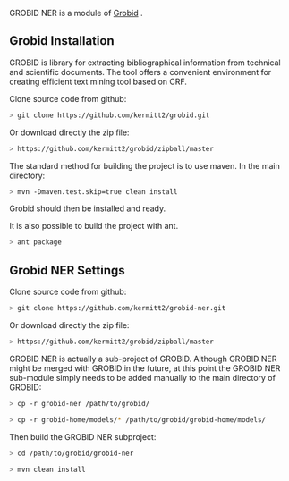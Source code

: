 GROBID NER is a module of [Grobid](https://github.com/kermitt2/grobid) . 

## Grobid Installation

GROBID is library for extracting bibliographical information from technical and scientific documents. 
The tool offers a convenient environment for creating efficient text mining tool based on CRF.

Clone source code from github:

```bash
> git clone https://github.com/kermitt2/grobid.git
```

Or download directly the zip file:

```bash
> https://github.com/kermitt2/grobid/zipball/master
```

<!--- ## [Build the project](https://github.com/kermitt2/grobid/wiki/Build-the-project) -->

The standard method for building the project is to use maven. In the main directory:

```bash
> mvn -Dmaven.test.skip=true clean install
```

Grobid should then be installed and ready.

It is also possible to build the project with ant.

```bash
> ant package
```

## Grobid NER Settings

Clone source code from github:

```bash
> git clone https://github.com/kermitt2/grobid-ner.git
```

Or download directly the zip file:

```bash
> https://github.com/kermitt2/grobid/zipball/master
```

GROBID NER is actually a sub-project of GROBID. 
Although GROBID NER might be merged with GROBID in the future, at this point the GROBID NER sub-module simply needs to be added manually to the main directory of GROBID: 

```bash
> cp -r grobid-ner /path/to/grobid/

> cp -r grobid-home/models/* /path/to/grobid/grobid-home/models/
```

Then build the GROBID NER subproject:

```bash
> cd /path/to/grobid/grobid-ner

> mvn clean install
```
